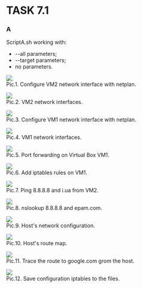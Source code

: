 # TASK 7.1 #

### A ###

ScriptA.sh working with:
- --all parameters;
- --target parameters;
- no parameters.





![](images/6-1-2.png)  
Pic.1. Configure VM2 network interface with netplan.  

![](images/6-1-1.png)  
Pic.2. VM2 network interfaces.  

![](images/6-1-4.png)  
Pic.3. Configure VM1 network interface with netplan.  

![](images/6-1-3.png)  
Pic.4. VM1 network interfaces.  

![](images/6-1-5.png)  
Pic.5. Port forwarding on Virtual Box VM1.  

![](images/6-1-6.png)  
Pic.6. Add iptables rules on VM1.  

![](images/6-1-7.png)  
Pic.7. Ping 8.8.8.8 and i.ua from VM2.  

![](images/6-1-8.png)  
Pic.8. nslookup 8.8.8.8 and epam.com.  

![](images/6-1-9.png)  
Pic.9. Host's network configuration.  

![](images/6-1-10.png)  
Pic.10. Host's route map.  

![](images/6-1-12.png)  
Pic.11. Trace the route to google.com grom the host.  

![](images/6-1-11.png)  
Pic.12. Save configuration iptables to the files.  


